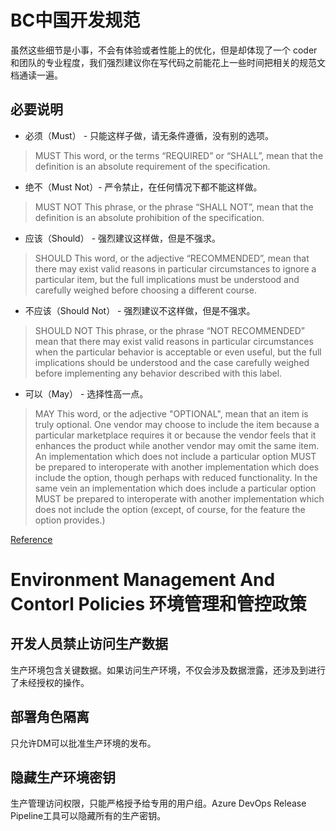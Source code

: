 # BC中国开发规范

虽然这些细节是小事，不会有体验或者性能上的优化，但是却体现了一个 coder 和团队的专业程度，我们强烈建议你在写代码之前能花上一些时间把相关的规范文档通读一遍。

## 必要说明

- 必须（Must） - 只能这样子做，请无条件遵循，没有别的选项。
> MUST This word, or the terms “REQUIRED” or “SHALL”, mean that the
definition is an absolute requirement of the specification.

- 绝不（Must Not）- 严令禁止，在任何情况下都不能这样做。
> MUST NOT This phrase, or the phrase “SHALL NOT”, mean that the
definition is an absolute prohibition of the specification.

- 应该（Should） - 强烈建议这样做，但是不强求。
> SHOULD This word, or the adjective “RECOMMENDED”, mean that there
may exist valid reasons in particular circumstances to ignore a
particular item, but the full implications must be understood and
carefully weighed before choosing a different course.

- 不应该（Should Not） - 强烈建议不这样做，但是不强求。
> SHOULD NOT This phrase, or the phrase “NOT RECOMMENDED” mean that
there may exist valid reasons in particular circumstances when the
particular behavior is acceptable or even useful, but the full
implications should be understood and the case carefully weighed
before implementing any behavior described with this label.

- 可以（May） - 选择性高一点。
> MAY   This word, or the adjective "OPTIONAL", mean that an item is
   truly optional.  One vendor may choose to include the item because a
   particular marketplace requires it or because the vendor feels that
   it enhances the product while another vendor may omit the same item.
   An implementation which does not include a particular option MUST be
   prepared to interoperate with another implementation which does
   include the option, though perhaps with reduced functionality. In the
   same vein an implementation which does include a particular option
   MUST be prepared to interoperate with another implementation which
   does not include the option (except, of course, for the feature the
   option provides.)

[Reference](https://www.ietf.org/rfc/rfc2119.txt)




# Environment Management And Contorl Policies 环境管理和管控政策

## 开发人员禁止访问生产数据

生产环境包含关键数据。如果访问生产环境，不仅会涉及数据泄露，还涉及到进行了未经授权的操作。

## 部署角色隔离

只允许DM可以批准生产环境的发布。

## 隐藏生产环境密钥

生产管理访问权限，只能严格授予给专用的用户组。Azure DevOps Release Pipeline工具可以隐藏所有的生产密钥。
